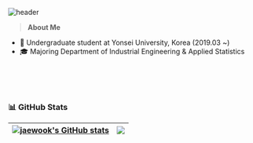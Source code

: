 ![header](https://capsule-render.vercel.app/api?type=waving&color=b3e5e6&height=300&section=header&text=Jaewook%20Shin&fontSize=90&fontColor=042626)

> **About Me**
- 🏫 Undergraduate student at Yonsei University, Korea (2019.03 ~)
- :mortar_board: Majoring Department of Industrial Engineering & Applied Statistics
<br/>
<br/>
<br/>

### 📊 GitHub Stats

| <a href="https://github.com/jwshin0908/github-readme-stats"><img align="center" src="https://github-readme-stats.vercel.app/api?username=jwshin0908&theme=algolia&show_icons=true" alt="jaewook's GitHub stats" /></a> | <a href="https://solved.ac/jwshin0908/"><img align="center" src="http://mazassumnida.wtf/api/v2/generate_badge?boj=jwshin0908" /></a> |
| ------------- | ------------- |
